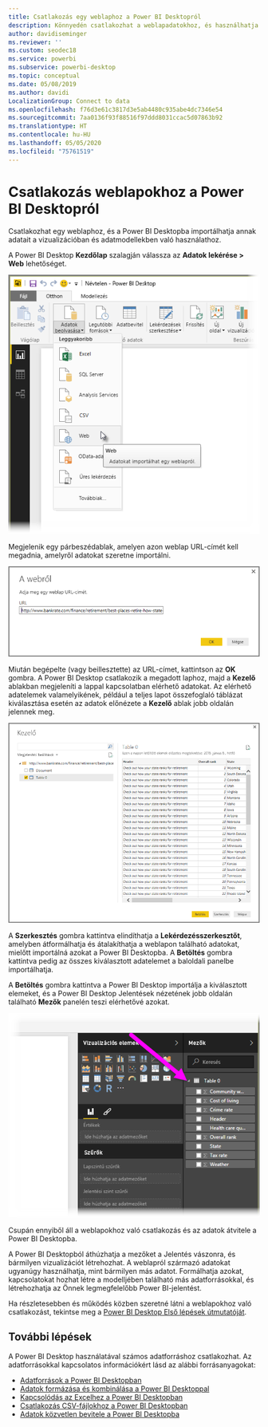 ```yaml
---
title: Csatlakozás egy weblaphoz a Power BI Desktopról
description: Könnyedén csatlakozhat a weblapadatokhoz, és használhatja azokat a Power BI Desktopban
author: davidiseminger
ms.reviewer: ''
ms.custom: seodec18
ms.service: powerbi
ms.subservice: powerbi-desktop
ms.topic: conceptual
ms.date: 05/08/2019
ms.author: davidi
LocalizationGroup: Connect to data
ms.openlocfilehash: f76d3e61c3817d3e5ab4480c935abe4dc7346e54
ms.sourcegitcommit: 7aa0136f93f88516f97ddd8031ccac5d07863b92
ms.translationtype: HT
ms.contentlocale: hu-HU
ms.lasthandoff: 05/05/2020
ms.locfileid: "75761519"
---
```

# <a name="connect-to-webpages-from-power-bi-desktop"></a>Csatlakozás weblapokhoz a Power BI Desktopról

Csatlakozhat egy weblaphoz, és a Power BI Desktopba importálhatja annak adatait a vizualizációban és adatmodellekben való használathoz.

A Power BI Desktop **Kezdőlap** szalagján válassza az **Adatok lekérése > Web** lehetőséget.

![](media/desktop-connect-to-web/connect-to-web_1.png)

Megjelenik egy párbeszédablak, amelyen azon weblap URL-címét kell megadnia, amelyről adatokat szeretne importálni.

![](media/desktop-connect-to-web/connect-to-web_2.png)

Miután begépelte (vagy beillesztette) az URL-címet, kattintson az **OK** gombra. A Power BI Desktop csatlakozik a megadott laphoz, majd a **Kezelő** ablakban megjeleníti a lappal kapcsolatban elérhető adatokat. Az elérhető adatelemek valamelyikének, például a teljes lapot összefoglaló táblázat kiválasztása esetén az adatok előnézete a **Kezelő** ablak jobb oldalán jelennek meg.

![](media/desktop-connect-to-web/connect-to-web_3.png)

A **Szerkesztés** gombra kattintva elindíthatja a **Lekérdezésszerkesztőt**, amelyben átformálhatja és átalakíthatja a weblapon található adatokat, mielőtt importálná azokat a Power BI Desktopba. A **Betöltés** gombra kattintva pedig az összes kiválasztott adatelemet a baloldali panelbe importálhatja.

A **Betöltés** gombra kattintva a Power BI Desktop importálja a kiválasztott elemeket, és a Power BI Desktop Jelentések nézetének jobb oldalán található **Mezők** panelén teszi elérhetővé azokat.

![](media/desktop-connect-to-web/connect-to-web_4.png)

Csupán ennyiből áll a weblapokhoz való csatlakozás és az adatok átvitele a Power BI Desktopba.

A Power BI Desktopból áthúzhatja a mezőket a Jelentés vászonra, és bármilyen vizualizációt létrehozhat. A weblapról származó adatokat ugyanúgy használhatja, mint bármilyen más adatot. Formálhatja azokat, kapcsolatokat hozhat létre a modelljében található más adatforrásokkal, és létrehozhatja az Önnek legmegfelelőbb Power BI-jelentést.

Ha részletesebben és működés közben szeretné látni a weblapokhoz való csatlakozást, tekintse meg a [Power BI Desktop Első lépések útmutatóját](desktop-getting-started.md).

## <a name="next-steps"></a>További lépések
A Power BI Desktop használatával számos adatforráshoz csatlakozhat. Az adatforrásokkal kapcsolatos információkért lásd az alábbi forrásanyagokat:

* [Adatforrások a Power BI Desktopban](desktop-data-sources.md)
* [Adatok formázása és kombinálása a Power BI Desktoppal](desktop-shape-and-combine-data.md)
* [Kapcsolódás az Excelhez a Power BI Desktopban](desktop-connect-excel.md)   
* [Csatlakozás CSV-fájlokhoz a Power BI Desktopban](desktop-connect-csv.md)   
* [Adatok közvetlen bevitele a Power BI Desktopba](desktop-enter-data-directly-into-desktop.md)   

